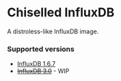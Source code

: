 # Chiselled InfluxDB
A distroless-like InfluxDB image.

### Supported versions

* [InfluxDB 1.6.7](v1.6.7/README.md)
* ~~[InfluxDB 3.0](v3.0/README.md)~~ - WIP